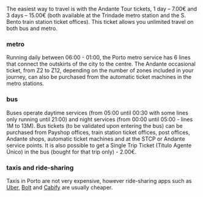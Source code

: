 The easiest way to travel is with the Andante Tour tickets, 1 day – 7.00€ and 3 days – 15.00€ (both available at the Trindade metro station and the S. Bento train station ticket offices). This ticket allows you unlimited travel on both bus and metro.

### metro

Running daily between 06:00 - 01:00, the Porto metro service has 6 lines that connect the outskirts of the city to the centre. The Andante occasional ticket, from Z2 to Z12, depending on the number of zones included in your journey, can also be purchased from the automatic ticket machines in the metro stations.

### bus

Buses operate daytime services (from 05:00 until 00:30 with some lines only running until 21:00) and night services (from 00:00 until 05:00 - lines 1M to 13M). Bus tickets (to be validated upon entering the bus) can be purchased from Payshop offices, train station ticket offices, post offices, Andante shops, automatic ticket machines and at the STCP or Andante service points. It is also possible to get a Single Trip Ticket (Título Agente Único) in the bus (bought for that trip only) - 2.00€.

### taxis and ride-sharing

Taxis in Porto are not very expensive, however ride-sharing apps such as [Uber](https://www.uber.com), [Bolt](https://bolt.eu) and [Cabify](https://cabify.com) are usually cheaper.
